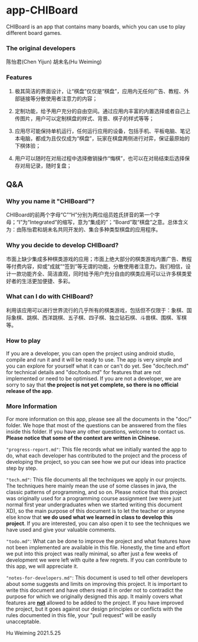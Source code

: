 # app-CHIBoard

CHIBoard is an app that contains many boards, which you can use to play different board games.

### The original developers

陈怡君(Chen Yijun)
胡未名(Hu Weiming)

### Features

1.  极其简洁的界面设计，让“棋盘”仅仅是“棋盘”，应用内无任何广告、教程、外部链接等分散使用者注意力的内容；

2.  定制功能，给予用户充分的自由空间。通过应用内丰富的内置选择或者自己上传图片，用户可以定制棋盘的样式、背景、棋子的样式等等；

3.  应用尽可能保持单机运行，任何运行应用的设备，包括手机、平板电脑、笔记本电脑，都成为且仅仅成为“棋盘”，玩家在棋盘两侧进行对弈，保证最原始的下棋体验；

4.  用户可以随时在对局过程中选择撤销操作“悔棋”，也可以在对局结束后选择保存对局记录，随时复盘；

## Q&A

### Why you name it "CHIBoard"?

CHIBoard的前两个字母“C”“H”分别为两位组员姓氏拼音的第一个字母；“I”为“Integrated”的缩写，意为“集成的”；“Board”取“棋盘”之意。总体含义为：由陈怡君和胡未名共同开发的、集合多种类型棋盘的应用程序。

### Why you decide to develop CHIBoard?

市面上缺少集成多种棋类游戏的应用；市面上绝大部分的棋类游戏内置广告、教程等付费内容，抑或“成就”“签到”等无谓的功能，分散使用者注意力。我们相信，设计一款功能齐全、简洁直观，同时给予用户充分自由的棋类应用可以让许多棋类爱好者的生活更加便捷、多彩。

### What can I do with CHIBoard?

利用该应用可以进行世界流行的几乎所有的棋类游戏，包括但不仅限于：象棋、国际象棋、跳棋、西洋跳棋、五子棋、四子棋、独立钻石棋、斗兽棋、围棋、军棋等。

### How to play

If you are a developer, you can open the project using android studio, compile and run it and it will be ready to use. The app is very simple and you can explore for yourself what it can or can't do yet. See "doc/tech.md" for technical details and "doc/todo.md" for features that are not implemented or need to be optimised.
If you are not a developer, we are sorry to say that **the project is not yet complete, so there is no official release of the app**.

### More Information

For more information on this app, please see all the documents in the "doc/" folder. We hope that most of the questions can be answered from the files inside this folder. If you have any other questions, welcome to contact us. **Please notice that some of the context are written in Chinese.**

`"progress-report.md"`: This file records what we initially wanted the app to do, what each developer has contributed to the project and the process of developing the project, so you can see how we put our ideas into practice step by step.

`"tech.md"`: This file documents all the techniques we apply in our projects. The techniques here mainly mean the use of some classes in java, the classic patterns of programming, and so on. Please notice that this project was originally used for a programming course assignment (we were just normal first year undergraduates when we started writing this document XD), so the main purpose of this document is to let the teacher or anyone else know that **we do used what we learned in class to develop this project**. If you are interested, you can also open it to see the techniques we have used and give your valuable comments.

`"todo.md"`: What can be done to improve the project and what features have not been implemented are available in this file. Honestly, the time and effort we put into this project was really minimal, so after just a few weeks of development we were left with quite a few regrets. If you can contribute to this app, we will appreciate it.

`"notes-for-developers.md"`: This document is used to tell other developers about some suggests and limits on improving this project. It is important to write this document and have others read it in order not to contradict the purpose for which we originally designed this app. It mainly covers what features are <u>**not**</u> allowed to be added to the project. If you have improved the project, but it goes against our design principles or conflicts with the rules documented in this file, your "pull request" will be easily unacceptable.

Hu Weiming
2021.5.25